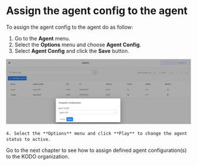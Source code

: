 # Assign the agent config to the agent

To assign the agent config to the agent do as follow:

1. Go to the **Agent** menu.
2. Select the **Options** menu and choose **Agent Config**.
3. Select **Agent Config** and click the **Save** button.

![](../../.gitbook/assets/image%20%2813%29.png)

    4. Select the **Options** menu and click **Play** to change the agent status to active. 

Go to the next chapter to see how to assign defined agent configuration\(s\) to the KODO organization.

